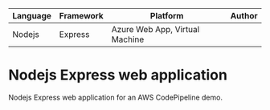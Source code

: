 | Language | Framework | Platform | Author |
| -------- | -------- |--------|--------|
| Nodejs | Express | Azure Web App, Virtual Machine| |


# Nodejs Express web application

Nodejs Express web application for an AWS CodePipeline demo.
